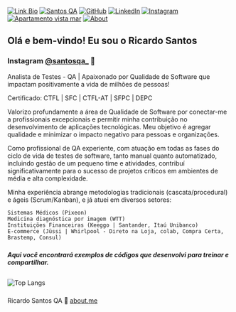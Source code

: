  [![Link Bio](https://img.shields.io/badge/Projeto%20Santos%20Link-yellow?style=for-the-badge&logo=about.me&logoColor=black)](https://santosqa.github.io) [![Santos QA](https://img.shields.io/badge/SantosQA.COM-1DA1F2?style=for-the-badge&logo=twitter&logoColor=white)](https://santosqa.com/) [![GitHub](https://img.shields.io/badge/GitHub-100000?style=for-the-badge&logo=github&logoColor=white)](https://github.com/santosqa) [![LinkedIn](https://img.shields.io/badge/LinkedIn-0077B5?style=for-the-badge&logo=linkedin&logoColor=white)](https://www.linkedin.com/in/santosqa) [![Instagram](https://img.shields.io/badge/instagram-%23E4405F.svg?&style=for-the-badge&logo=instagram&logoColor=white)](https://www.instagram.com/santosqa_/)  [![Apartamento vista mar](https://img.shields.io/badge/Apartamento%20Vista%20Mar-59d959?style=for-the-badge&logo=about.me&logoColor=white)](https://www.apartamentovistamar.com) [![About](https://img.shields.io/badge/About.me-993399?style=for-the-badge&logo=about.me&logoColor=white)](https://about.me/santosqa)



## Olá e bem-vindo! Eu sou o Ricardo Santos
###  Instagram [@santosqa_](https://www.instagram.com/santosqa_/) 👋

Analista de Testes - QA | Apaixonado por Qualidade de Software que impactam positivamente a vida de milhões de pessoas!

Certificado: CTFL | SFC | CTFL-AT | SFPC | DEPC

Valorizo profundamente a área de Qualidade de Software por conectar-me a profissionais excepcionais e permitir minha contribuição no desenvolvimento de aplicações tecnológicas. Meu objetivo é agregar qualidade e minimizar o impacto negativo para pessoas e organizações.

Como profissional de QA experiente, com atuação em todas as fases do ciclo de vida de testes de software, tanto manual quanto automatizado, incluindo gestão de um pequeno time e atividades, contribuí significativamente para o sucesso de projetos críticos em ambientes de média e alta complexidade.

Minha experiência abrange metodologias tradicionais (cascata/procedural) e ágeis (Scrum/Kanban), e já atuei em diversos setores:

```note
Sistemas Médicos (Pixeon)
Medicina diagnóstica por imagem (WTT)
Instituições Financeiras (Keeggo | Santander, Itaú Unibanco)
E-commerce (Jüssi | Whirlpool - Direto na Loja, colab, Compra Certa, Brastemp, Consul)
```

###
##### Aqui você encontrará exemplos de códigos que desenvolvi para treinar e compartilhar.
##

![Top Langs](https://github-readme-stats.vercel.app/api/top-langs/?username=santosqa&hide=TeX&layout=compact)
###

Ricardo Santos QA :wave: [about.me](https://santosqa.github.io)
